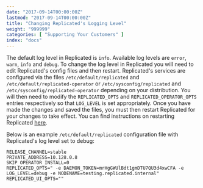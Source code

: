 ```yaml
---
date: "2017-09-14T00:00:00Z"
lastmod: "2017-09-14T00:00:00Z"
title: "Changing Replicated's Logging Level"
weight: "999999"
categories: [ "Supporting Your Customers" ]
index: "docs"
---
```


The default log level in Replicated is `info`. Available log levels are `error`, `warn`, `info` and `debug`. To change the log level in Replicated you will need to edit Replicated's config files and then restart. Replicated's services are configured via the files `/etc/default/replicated` and `/etc/default/replicated-operator` or `/etc/sysconfig/replicated` and `/etc/sysconfig/replicated-operator` depending on your distribution. You will then need to modify the `REPLICATED_OPTS` and `REPLICATED_OPERATOR_OPTS` entries respectively so that `LOG_LEVEL` is set appropriately. Once you have made the changes and saved the files, you must then restart Replicated for your changes to take effect. You can find instructions on restarting Replicated [here](/docs/distributing-an-application/installing-via-script/#restarting-replicated).

Below is an example `/etc/default/replicated` configuration file with Replicated's log level set to debug:

```
RELEASE_CHANNEL=stable
PRIVATE_ADDRESS=10.128.0.8
SKIP_OPERATOR_INSTALL=0
REPLICATED_OPTS=" -e DAEMON_TOKEN=mrHgGWUlBdt1gmDTU7QU3d4xwCFA -e LOG_LEVEL=debug -e NODENAME=testing.replicated.internal"
REPLICATED_UI_OPTS=""
```
